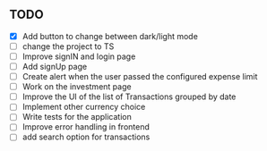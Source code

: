 ## TODO

- [x] Add button to change between dark/light mode
- [ ] change the project to TS
- [ ] Improve signIN and login page
- [ ] Add signUp page
- [ ] Create alert when the user passed the configured expense limit
- [ ] Work on the investment page
- [ ] Improve the UI of the list of Transactions grouped by date
- [ ] Implement other currency choice
- [ ] Write tests for the application
- [ ] Improve error handling in frontend
- [ ] add search option for transactions
